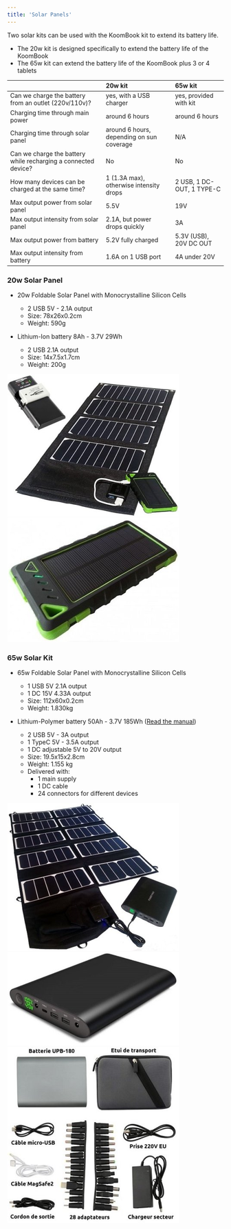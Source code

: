 ```yaml
---
title: 'Solar Panels'
---
```


Two solar kits can be used with the KoomBook kit to extend its battery life.

* The 20w kit is designed specifically to extend the battery life of the KoomBook
* The 65w kit can extend the battery life of the KoomBook plus 3 or 4 tablets

|  | 20w kit | 65w kit |
| :---- | :--- | :--- |
| Can we charge the battery from an outlet (220v/110v)? | yes, with a USB charger | yes, provided with kit |
| Charging time through main power | around 6 hours | around 6 hours |
| Charging time through solar panel | around 6 hours, depending on sun coverage | N/A |
| Can we charge the battery while recharging a connected device? | No | No |
| How many devices can be charged at the same time? | 1 (1.3A max), otherwise intensity drops | 2 USB, 1 DC-OUT, 1 TYPE-C |
| Max output power from solar panel | 5.5V | 19V |
| Max output intensity from solar panel | 2.1A, but power drops quickly | 3A |
| Max output power from battery | 5.2V fully charged | 5.3V  (USB), 20V DC OUT |
| Max output intensity from battery | 1.6A on 1 USB port | 4A under 20V |

### 20w Solar Panel

* 20w Foldable Solar Panel with Monocrystalline Silicon Cells
  * 2 USB 5V - 2.1A output
  * Size: 78x26x0.2cm
  * Weight: 590g


* Lithium-Ion battery 8Ah - 3.7V 29Wh
  * 2 USB 2.1A output
  * Size: 14x7.5x1.7cm
  * Weight: 200g

![](chargeur-solaire-appareil-photo-video.jpg)  ![](chargeur-solaire-appareil-photo-video2.jpg)

### 65w Solar Kit

* 65w Foldable Solar Panel with Monocrystalline Silicon Cells
  * 1 USB 5V 2.1A output
  * 1 DC 15V 4.33A output
  * Size: 112x60x0.2cm
  * Weight: 1.830kg

* Lithium-Polymer battery 50Ah - 3.7V 185Wh ([Read the manual](UPB185-manuel.pdf))
  * 2 USB 5V - 3A output
  * 1 TypeC 5V - 3.5A output
  * 1 DC adjustable 5V to 20V output
  * Size: 19.5x15x2.8cm
  * Weight: 1.155 kg
  * Delivered with:
    * 1 main supply
    * 1 DC cable
    * 24 connectors for different devices 		

![](chargeur-solaire-ordinateur.jpg) ![](chargeur-solaire-ordinateur2.jpg) ![](chargeur-solaire-ordinateur3.jpg)


